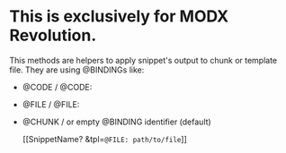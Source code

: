 # This is exclusively for MODX Revolution.

This methods are helpers to apply snippet's output to chunk or template file.
They are using @BINDINGs like:
* @CODE / @CODE:
* @FILE / @FILE:
* @CHUNK / or empty @BINDING identifier (default)

    [[SnippetName? &tpl=`@FILE: path/to/file`]]